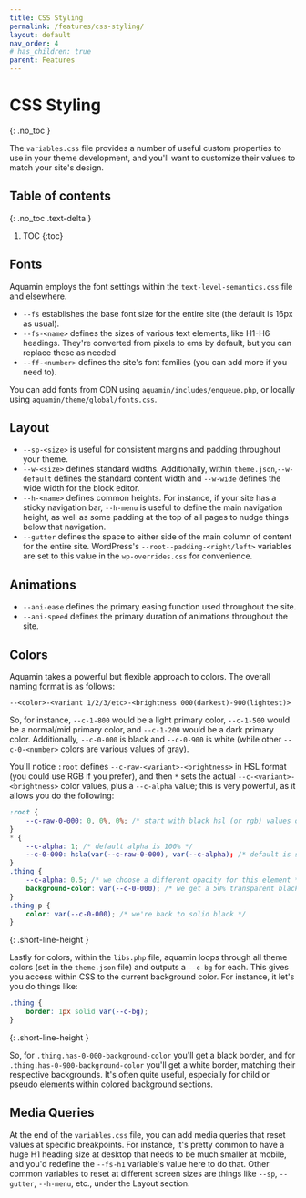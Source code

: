 ```yaml
---
title: CSS Styling
permalink: /features/css-styling/
layout: default
nav_order: 4
# has_children: true
parent: Features
---
```



# CSS Styling
{: .no_toc }

The `variables.css` file provides a number of useful custom properties to use in your theme development, and you'll want to customize their values to match your site's design.

## Table of contents
{: .no_toc .text-delta }

1. TOC
{:toc}


## Fonts

Aquamin employs the font settings within the `text-level-semantics.css` file and elsewhere.

- `--fs` establishes the base font size for the entire site (the default is 16px as usual).
- `--fs-<name>` defines the sizes of various text elements, like H1-H6 headings. They're converted from pixels to ems by default, but you can replace these as needed
- `--ff-<number>` defines the site's font families (you can add more if you need to).

You can add fonts from CDN using `aquamin/includes/enqueue.php`, or locally using `aquamin/theme/global/fonts.css`.

## Layout

- `--sp-<size>` is useful for consistent margins and padding throughout your theme.
- `--w-<size>` defines standard widths. Additionally, within `theme.json`,`--w-default` defines the standard content width and `--w-wide` defines the wide width for the block editor.
- `--h-<name>` defines common heights. For instance, if your site has a sticky navigation bar, `--h-menu` is useful to define the main navigation height, as well as some padding at the top of all pages to nudge things below that navigation.
- `--gutter` defines the space to either side of the main column of content for the entire site. WordPress's `--root--padding-<right/left>` variables are set to this value in the `wp-overrides.css` for convenience.

## Animations
- `--ani-ease` defines the primary easing function used throughout the site.
- `--ani-speed` defines the primary duration of animations throughout the site.

## Colors

Aquamin takes a powerful but flexible approach to colors. The overall naming format is as follows:

```
--<color>-<variant 1/2/3/etc>-<brightness 000(darkest)-900(lightest)>
```

So, for instance, `--c-1-800` would be a light primary color, `--c-1-500` would be a normal/mid primary color, and `--c-1-200` would be a dark primary color. Additionally, `--c-0-000` is black and `--c-0-900` is white (while other `--c-0-<number>` colors are various values of gray).

You'll notice `:root` defines `--c-raw-<variant>-<brightness>` in HSL format (you could use RGB if you prefer), and then `*` sets the actual `--c-<variant>-<brightness>` color values, plus a `--c-alpha` value; this is very powerful, as it allows you do the following:

```css
:root {
	--c-raw-0-000: 0, 0%, 0%; /* start with black hsl (or rgb) values only */
}
* {
	--c-alpha: 1; /* default alpha is 100% */
	--c-0-000: hsla(var(--c-raw-0-000), var(--c-alpha); /* default is solid black */
}
.thing {
	--c-alpha: 0.5; /* we choose a different opacity for this element */
	background-color: var(--c-0-000); /* we get a 50% transparent black color */
}
.thing p {
	color: var(--c-0-000); /* we're back to solid black */
}
```
{: .short-line-height }

Lastly for colors, within the `libs.php` file, aquamin loops through all theme colors (set in the `theme.json` file) and outputs a `--c-bg` for each. This gives you access within CSS to the current background color. For instance, it let's you do things like:

```css
.thing {
	border: 1px solid var(--c-bg);
}
```
{: .short-line-height }

So, for `.thing.has-0-000-background-color` you'll get a black border, and for `.thing.has-0-900-background-color` you'll get a white border, matching their respective backgrounds. It's often quite useful, especially for child or pseudo elements within colored background sections.

## Media Queries

At the end of the `variables.css` file, you can add media queries that reset values at specific breakpoints. For instance, it's pretty common to have a huge H1 heading size at desktop that needs to be much smaller at mobile, and you'd redefine the `--fs-h1` variable's value here to do that. Other common variables to reset at different screen sizes are things like `--sp`, `--gutter`, `--h-menu`, etc., under the Layout section.